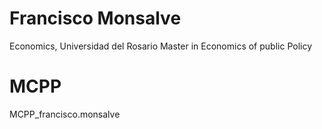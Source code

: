 # Francisco Monsalve
Economics, Universidad del Rosario
Master in Economics of public Policy

# MCPP

MCPP_francisco.monsalve

